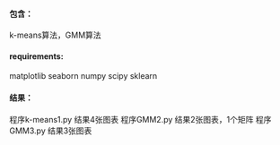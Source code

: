 #### 包含：

k-means算法，GMM算法

#### requirements:

matplotlib	seaborn	numpy	scipy	sklearn

#### 结果：

程序k-means1.py 结果4张图表
程序GMM2.py 结果2张图表，1个矩阵
程序GMM3.py 结果3张图表